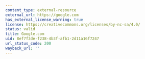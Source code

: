 ```yaml
---
content_type: external-resource
external_url: https://google.com
has_external_license_warning: true
license: https://creativecommons.org/licenses/by-nc-sa/4.0/
status: valid
title: Google.com
uid: 8ef7f3de-f238-4b3f-afb1-2d11a16f7247
url_status_code: 200
wayback_url: ''
---
```

